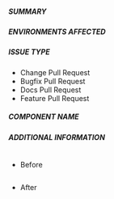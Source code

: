 ##### SUMMARY
<!--- Describe the change below, including rationale and design decisions -->

<!--- HINT: Include "Fixes #nnn" if you are fixing an existing issue -->

##### ENVIRONMENTS AFFECTED
<!--- list which environments are affected by this change or None if this doesn't change any environment files -->

##### ISSUE TYPE
<!--- Pick one below and delete the rest -->
- Change Pull Request
- Bugfix Pull Request
- Docs Pull Request
- Feature Pull Request

##### COMPONENT NAME
<!--- Write the short name of the script, playbook, task or feature below -->

##### ADDITIONAL INFORMATION
<!--- Include additional information to help people understand the change here -->
<!--- A step-by-step reproduction of the problem is helpful if there is no related issue -->

<!--- Paste verbatim command output below, e.g. before and after your change -->

```paste below

```

* Before
```paste below

```

* After
```paste below

```
